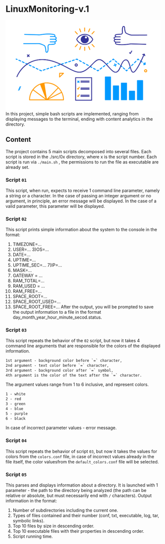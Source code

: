 # LinuxMonitoring-v.1

![monitoring](./images/monitoring.png)
In this project, simple bash scripts are implemented, ranging from displaying messages to the terminal, ending with content analytics in the directory.

## Content
The project contains 5 main scripts decomposed into several files. Each script is stored in the ./src/0x directory, where x is the script number. Each script is run via `./main.sh` , the permissions to run the file as executable are already set.

### Script `01`
This script, when run, expects to receive 1 command line parameter, namely a string or a character. In the case of passing an integer argument or no argument, in principle, an error message will be displayed.
In the case of a valid parameter, this parameter will be displayed.

### Script `02`
This script prints simple information about the system to the console in the format:
 1) TIMEZONE=...
 2) USER=...
 3)OS=...
 4) DATE=...
 5) UPTIME=...
 6) UPTIME_SEC=...
 7)IP=...
 8) MASK=...
 9) GATEWAY = ...
 10) RAM_TOTAL=...
 11) RAM_USED = ...
 12) RAM_FREE=...
 13) SPACE_ROOT=...
 14) SPACE_ROOT_USED=...
 15) SPACE_ROOT_FREE=...
After the output, you will be prompted to save the output information to a file in the format day_month_year_hour_minute_secod.status.

### Script `03`
This script repeats the behavior of the `02` script, but now it takes 4 command line arguments that are responsible for the colors of the displayed information.

    1st argument - background color before `=` character,
    2nd argument - text color before `=` character,
    3rd argument - background color after `=` symbol,
    4th argument is the color of the text after the `=` character.
The argument values ​​range from 1 to 6 inclusive, and represent colors.

    1 - white
    2 - red
    3 - green
    4 - blue
    5 - purple
    6 - black
In case of incorrect parameter values ​​- error message.

### Script `04`
This script repeats the behavior of script `03`, but now it takes the values ​​for colors from the `colors.conf` file, in case of incorrect values ​​already in the file itself, the color values ​​from the `default_colors.conf` file will be selected.

### Script `05`
This parses and displays information about a directory. It is launched with 1 parameter - the path to the directory being analyzed (the path can be relative or absolute, but must necessarily end with `/` characters).
Output information in the format:
 1) Number of subdirectories including the current one.
 2) Types of files contained and their number (conf, txt, executable, log, tar, symbolic links).
 3) Top 10 files by size in descending order.
 4) Top 10 executable files with their properties in descending order.
 5) Script running time.
 